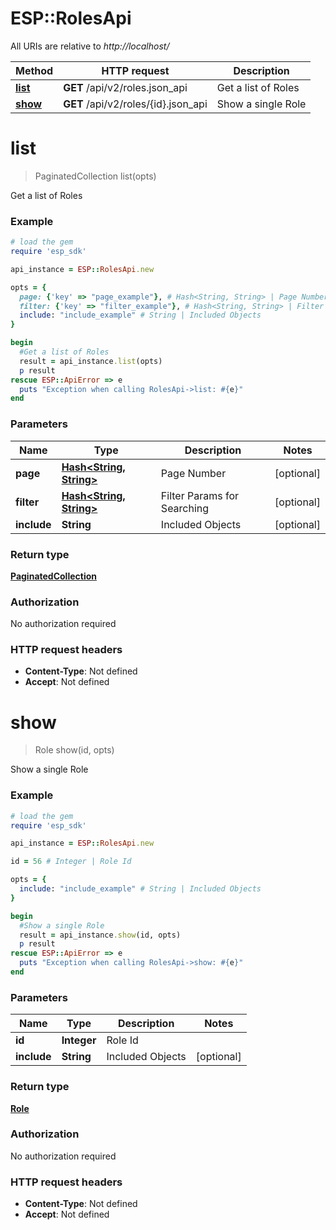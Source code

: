 # ESP::RolesApi

All URIs are relative to *http://localhost/*

Method | HTTP request | Description
------------- | ------------- | -------------
[**list**](RolesApi.md#list) | **GET** /api/v2/roles.json_api | Get a list of Roles
[**show**](RolesApi.md#show) | **GET** /api/v2/roles/{id}.json_api | Show a single Role


# **list**
> PaginatedCollection list(opts)

Get a list of Roles

### Example
```ruby
# load the gem
require 'esp_sdk'

api_instance = ESP::RolesApi.new

opts = { 
  page: {'key' => "page_example"}, # Hash<String, String> | Page Number
  filter: {'key' => "filter_example"}, # Hash<String, String> | Filter Params for Searching
  include: "include_example" # String | Included Objects
}

begin
  #Get a list of Roles
  result = api_instance.list(opts)
  p result
rescue ESP::ApiError => e
  puts "Exception when calling RolesApi->list: #{e}"
end
```

### Parameters

Name | Type | Description  | Notes
------------- | ------------- | ------------- | -------------
 **page** | [**Hash&lt;String, String&gt;**](String.md)| Page Number | [optional] 
 **filter** | [**Hash&lt;String, String&gt;**](String.md)| Filter Params for Searching | [optional] 
 **include** | **String**| Included Objects | [optional] 

### Return type

[**PaginatedCollection**](PaginatedCollection.md)

### Authorization

No authorization required

### HTTP request headers

 - **Content-Type**: Not defined
 - **Accept**: Not defined



# **show**
> Role show(id, opts)

Show a single Role

### Example
```ruby
# load the gem
require 'esp_sdk'

api_instance = ESP::RolesApi.new

id = 56 # Integer | Role Id

opts = { 
  include: "include_example" # String | Included Objects
}

begin
  #Show a single Role
  result = api_instance.show(id, opts)
  p result
rescue ESP::ApiError => e
  puts "Exception when calling RolesApi->show: #{e}"
end
```

### Parameters

Name | Type | Description  | Notes
------------- | ------------- | ------------- | -------------
 **id** | **Integer**| Role Id | 
 **include** | **String**| Included Objects | [optional] 

### Return type

[**Role**](Role.md)

### Authorization

No authorization required

### HTTP request headers

 - **Content-Type**: Not defined
 - **Accept**: Not defined



